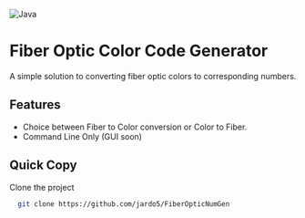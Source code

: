 



![Java](https://img.shields.io/badge/java-%23ED8B00.svg?style=for-the-badge&logo=java&logoColor=white)

# Fiber Optic Color Code Generator

A simple solution to converting fiber optic colors
to corresponding numbers.



## Features

- Choice between Fiber to Color conversion or Color to Fiber.
- Command Line Only (GUI soon)


## Quick Copy

Clone the project

```bash
  git clone https://github.com/jardo5/FiberOpticNumGen

```


